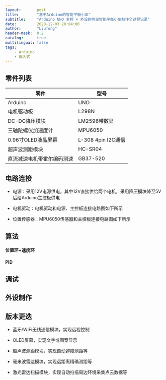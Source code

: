 ```yaml
---
layout:       post
title:        "基于Arduino的智能平衡小车"
subtitle:     "Arduino UNO 主控 + 外设的两轮智能平衡小车制作全过程记录"
date:         2020-12-03 20:04:00
author:       "LiuTong"
header-mask:  0.2
catalog:      true
multilingual: false
tags:
    - Arduino
    - 嵌入式
---
```


## 零件列表

|  零件   | 型号 |
|  ----  | ----  |
| Arduino | UNO |
| 电机驱动板 | L298N |
| DC-DC降压模块 | LM2596带数显 |
| 三轴陀螺仪加速度计 | MPU6050 |
| 0.96寸OLED液晶屏幕 | L-308 4pin I2C通信 |
| 超声波测距模块 | HC-SR04 |
| 直流减速电机带霍尔编码测速 | GB37-520 |

## 电路连接

- 电源：采用12V电源供电，其中12V直接供给两个电机，采用降压模块降至5V后给Arduino主控板供电

- 电机驱动：电机驱动和电源、主控板连接电路图如下所示

- 位置传感器：MPU6050传感器和主控板连接电路图如下所示

## 算法

#### 位置环+速度环

#### PID

## 调试

## 外设制作

## 版本更迭

- 蓝牙/WiFi无线通信模块，实现远程控制

- OLED屏幕，实现文字或图案显示

- 超声波测距模块，实现自动避障测距等

- 毫米波雷达模块，实现远距离精确测距等

- 激光雷达扫描模块，实现自动扫描周边环境采集点云数据等

